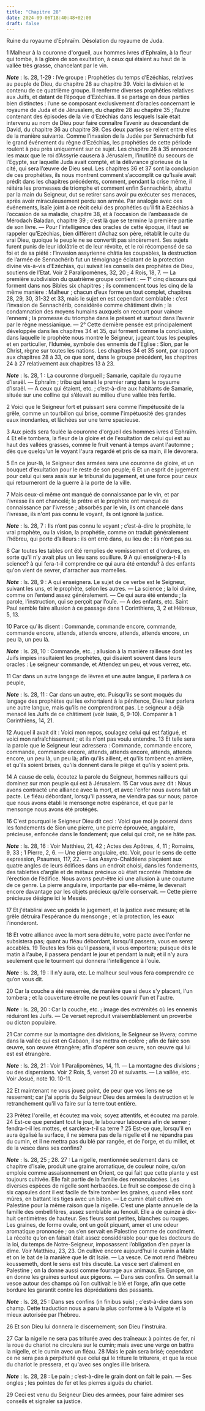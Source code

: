 ```yaml
---
title: "Chapitre 28"
date: 2024-09-06T18:40:48+02:00
draft: false
---
```



Ruine du royaume d’Ephraïm.
Désolation du royaume de Juda.


1 Malheur à la couronne d'orgueil, aux hommes ivres d'Ephraïm, à la fleur qui tombe, à la gloire de son exultation, à ceux qui étaient au haut de la vallée très grasse, chancelant par le vin.

***Note*** :  Is. 28, 1-29 : IVe groupe : Prophéties du temps d’Ezéchias, relatives au peuple de Dieu, du chapitre 28 au chapitre 39. Voici la division et le contenu de ce quatrième groupe. Il renferme diverses prophéties relatives aux Juifs, et datant de l’époque d’Ezéchias. Il se partage en deux parties bien distinctes : l’une se composant exclusivement d’oracles concernant le royaume de Juda et de Jérusalem, du chapitre 28 au chapitre 35 ; l’autre contenant des épisodes de la vie d’Ezéchias dans lesquels Isaïe était intervenu au nom de Dieu pour faire connaître l’avenir au descendant de David, du chapitre 36 au chapitre 39. Ces deux parties se relient entre elles de la manière suivante. Comme l’invasion de la Judée par Sennachérib fut le grand événement du règne d’Ezéchias, les prophéties de cette période roulent à peu près uniquement sur ce sujet. Les chapitre 28 à 35 annoncent les maux que le roi d’Assyrie causera à Jérusalem, l’inutilité du secours de l’Egypte, sur laquelle Juda avait compté, et la délivrance
glorieuse de la cité, qui sera l’œuvre de Dieu seul. Les chapitres 36 et 37 sont la conclusion de ces prophéties, ils nous montrent comment s’accomplit ce qu’Isaïe avait prédit dans les chapitres précédents, comment, pendant la crise même, il réitéra les promesses de triomphe et comment enfin Sennachérib, abattu par la main du Seigneur, dut se retirer sans avoir pu exécuter ses menaces, après avoir miraculeusement perdu son armée. Par analogie avec ces événements, Isaïe joint à ce récit celui des prophéties qu’il fit à Ezéchias à l’occasion de sa maladie, chapitre 38, et à l’occasion de l’ambassade de Mérodach Baladan, chapitre 39 ; c’est là que se termine la première partie de son livre. ― Pour l’intelligence des oracles de cette époque, il faut se rappeler qu’Ezéchias, bien différent d’Achaz son père, rétablit le culte du vrai Dieu, quoique le peuple ne se convertit pas sincèrement. Ses sujets furent punis de leur idolâtrie et de leur révolte, et le roi récompensé de sa foi et de sa piété : l’invasion
assyrienne châtia les coupables, la destruction de l’armée de Sennachérib fut un témoignage éclatant de la protection divine vis-à-vis d’Ezéchias, qui suivait les conseils des prophètes de Dieu, soutiens de l’Etat. Voir 2 Paralipomènes, 32, 20 ; 4 Rois, 18, 7. ― La première subdivision du quatrième groupe contient : ― 1° cinq discours qui forment dans nos Bibles six chapitres ; ils commencent tous les cinq de la même manière : Malheur ; chacun d’eux forme un tout complet, chapitres 28, 29, 30, 31-32 et 33, mais le sujet en est cependant semblable : c’est l’invasion de Sennachérib, considérée comme châtiment divin ; la condamnation des moyens humains auxquels on recourt pour vaincre l’ennemi ; la promesse du triomphe dans le présent et surtout dans l’avenir par le règne messianique. ― 2° Cette dernière pensée est principalement développée dans les chapitres 34 et 35, qui forment comme la conclusion, dans laquelle le prophète nous montre le Seigneur, jugeant tous les peuples et en particulier, l’Idumée,
symbole des ennemis de l’Eglise : Sion, par le Christ, règne sur toutes les nations. Les chapitres 34 et 35 sont, par rapport aux chapitres 28 à 33, ce que sont, dans le groupe précédent, les chapitres 24 à 27 relativement aux chapitres 13 à 23.

***Note*** :  Is. 28, 1 : La couronne d’orgueil ; Samarie, capitale du royaume d’Israël. ― Ephraïm ; tribu qui tenait le premier rang dans le royaume d’Israël. ― A ceux qui étaient, etc. ; c’est-à-dire aux habitants de Samarie, située sur une colline qui s’élevait au milieu d’une vallée très fertile.

2 Voici que le Seigneur fort et puissant sera comme l'impétuosité de la grêle, comme un tourbillon qui brise, comme l'impétuosité des grandes eaux inondantes, et lâchées sur une terre spacieuse.


3 Aux pieds sera foulée la couronne d'orgueil des hommes ivres d'Ephraïm. 4 Et elle tombera, la fleur de la gloire et de l'exultation de celui qui est au haut des vallées grasses, comme le fruit venant à temps avant l'automne ; dès que quelqu'un le voyant l'aura regardé et pris de sa main, il le dévorera.


5 En ce jour-là, le Seigneur des armées sera une couronne de gloire, et un bouquet d'exultation pour le reste de son peuple; 6 Et un esprit de jugement pour celui qui sera assis sur le tribunal du jugement, et une force pour ceux qui retourneront de la guerre à la porte de la ville.


7 Mais ceux-ci même ont manqué de connaissance par le vin, et par l'ivresse ils ont chancelé; le prêtre et le prophète ont manqué de connaissance par l'ivresse ; absorbés par le vin, ils ont chancelé dans l'ivresse, ils n'ont pas connu le voyant, ils ont ignoré la justice.

***Note*** :  Is. 28, 7 : Ils n’ont pas connu le voyant ; c’est-à-dire le prophète, le vrai prophète, ou la vision, la prophétie, comme on traduit généralement l’hébreu, qui porte d’ailleurs : ils ont erré dans, au lieu de : ils n’ont pas su.

8 Car toutes les tables ont été remplies de vomissement et d'ordures, en sorte qu'il n'y avait plus un lieu sans souillure. 9 A qui enseignera-t-il la science? à qui fera-t-il comprendre ce qui aura été entendu? à des enfants qu'on vient de sevrer, d'arracher aux mamelles.

***Note*** :  Is. 28, 9 : A qui enseignera. Le sujet de ce verbe est le Seigneur, suivant les uns, et le prophète, selon les autres. ― La science ; la loi divine, comme on l’entend assez généralement. ― Ce qui aura été entendu ; la parole, l’instruction, qui se perçoit par l’ouïe. ― A des enfants, etc. Saint Paul semble faire allusion à ce passage dans 1 Corinthiens, 3, 2 et Hébreux, 5, 13.

10 Parce qu'ils disent : Commande, commande encore, commande, commande encore, attends, attends encore, attends, attends encore, un peu là, un peu là.

***Note*** :  Is. 28, 10 : Commande, etc. ; allusion à la manière railleuse dont les Juifs impies insultaient les prophètes, qui disaient souvent dans leurs oracles : Le seigneur commande, et Attendez un peu, et vous verrez, etc.


11 Car dans un autre langage de lèvres et une autre langue, il parlera à ce peuple,

***Note*** :  Is. 28, 11 : Car dans un autre, etc. Puisqu’ils se sont moqués du langage des prophètes qui les exhortaient à la pénitence, Dieu leur parlera une autre langue, mais qu’ils ne comprendront pas. Le seigneur a déjà menacé les Juifs de ce châtiment (voir Isaïe, 6, 9-10). Comparer à 1 Corinthiens, 14, 21.

12 Auquel il avait dit : Voici mon repos, soulagez celui qui est fatigué, et voici mon rafraîchissement ; et ils n'ont pas voulu entendre. 13 Et telle sera la parole que le Seigneur leur adressera : Commande, commande encore, commande, commande encore, attends, attends encore, attends, attends encore, un peu là, un peu là; afin qu'ils aillent, et qu'ils tombent en arrière, et qu'ils soient brisés, qu'ils donnent dans le piège et qu'ils y soient pris.


14 A cause de cela, écoutez la parole du Seigneur, hommes railleurs qui dominez sur mon peuple qui est à Jérusalem. 15 Car vous avez dit : Nous avons contracté une alliance avec la mort, et avec l'enfer nous avons fait un pacte. Le fléau débordant, lorsqu'il passera, ne viendra pas sur nous; parce que nous avons établi le mensonge notre espérance, et que par le mensonge nous avons été protégés.


16 C'est pourquoi le Seigneur Dieu dit ceci : Voici que moi je poserai dans les fondements de Sion une pierre, une pierre éprouvée, angulaire, précieuse, enfoncée dans le fondement; que celui qui croit, ne se hâte pas.

***Note*** :  Is. 28, 16 : Voir Matthieu, 21, 42 ; Actes des Apôtres, 4, 11 ; Romains, 9, 33 ; 1 Pierre, 2, 6. ― Une pierre angulaire, etc. Voir, pour le sens de cette expression, Psaumes, 117, 22. ― Les Assyro-Chaldéens plaçaient aux quatre angles de leurs édifices dans un endroit choisi, dans les fondements, des tablettes d’argile et de métaux précieux où était racontée l’histoire de l’érection de l’édifice. Nous avons peut-être ici une allusion à une coutume de ce genre. La pierre angulaire, importante par elle-même, le devenait encore davantage par les objets précieux qu’elle conservait. ― Cette pierre précieuse désigne ici le Messie.

17 Et j'établirai avec un poids le jugement, et la justice avec mesure; et la grêle détruira l'espérance du mensonge ; et la protection, les eaux l'inonderont.


18 Et votre alliance avec la mort sera détruite, votre pacte avec l'enfer ne subsistera pas; quant au fléau débordant, lorsqu'il passera, vous en serez accablés. 19 Toutes les fois qu'il passera, il vous emportera; puisque dès le matin à l'aube, il passera pendant le jour et pendant la nuit; et il n'y aura seulement que le tourment qui donnera l'intelligence à l'ouïe.

***Note*** :  Is. 28, 19 : Il n’y aura, etc. Le malheur seul vous fera comprendre ce qu’on vous dit.

20 Car la couche a été resserrée, de manière que si deux s'y placent, l'un tombera ; et la couverture étroite ne peut les couvrir l'un et l'autre.

***Note*** :  Is. 28, 20 : Car la couche, etc. ; image des extrémités où les ennemis réduiront les Juifs. ― Ce verset reproduit vraisemblablement un proverbe ou dicton populaire.


21 Car comme sur la montagne des divisions, le Seigneur se lèvera; comme dans la vallée qui est en Gabaon, il se mettra en colère ; afin de faire son œuvre, son œuvre étrangère; afin d'opérer son œuvre, son œuvre qui lui est est étrangère.

***Note*** :  Is. 28, 21 : Voir 1 Paralipomènes, 14, 11. ― La montagne des divisions ; ou des dispersions. Voir 2 Rois, 5, verset 20 et suivants. ― La vallée, etc. Voir Josué, note 10. 10-11.

22 Et maintenant ne vous jouez point, de peur que vos liens ne se resserrent; car j'ai appris du Seigneur Dieu des armées la destruction et le retranchement qu'il va faire sur la terre tout entière.


23 Prêtez l'oreille, et écoutez ma voix; soyez attentifs, et écoutez ma parole. 24 Est-ce que pendant tout le jour, le laboureur labourera afin de semer ; fendra-t-il les mottes, et sarclera-t-il sa terre ? 25 Est-ce que, lorsqu'il en aura égalisé la surface, il ne sèmera pas de la nigelle et il ne répandra pas du cumin, et il ne mettra pas du blé par rangée, et de l'orge, et du millet, et de la vesce dans ses confins?

***Note*** :  Is. 28, 25 ; 28. 27 : La nigelle, mentionnée seulement dans ce chapitre d’Isaïe, produit une graine aromatique, de couleur noire, qu’on emploie comme assaisonnement en Orient, ce qui fait que cette plante y est toujours cultivée. Elle fait partie de la famille des renonculacées. Les diverses espèces de nigelle sont herbacées. Le fruit se compose de cinq à six capsules dont il est facile de faire tomber les graines, quand elles sont mûres, en battant les tiges avec un bâton. ― Le cumin était cultivé en Palestine pour la même raison que la nigelle. C’est une plante annuelle de la famille des ombellifères, assez semblable au fenouil. Elle a de quinze à dix-huit centimètres de hauteur. Ses fleurs sont petites, blanches ou rouges. Les graines, de forme ovale, ont un goût piquant, amer et une odeur aromatique prononcée ; on s’en servait en Palestine comme de condiment. La récolte qu’on en faisait était assez considérable pour que les docteurs de la loi, du temps de Notre-Seigneur, imposassent l’obligation d’en
payer la dîme. Voir Matthieu, 23, 23. On cultive encore aujourd’hui le cumin à Malte et on le bat de la manière que le dit Isaïe. ― La vesce. Ce mot rend l’hébreu koussemeth, dont le sens est très discuté. La vesce sert d’aliment en Palestine ; on la donne aussi comme fourrage aux animaux. En Europe, on en donne les graines surtout aux pigeons. ― Dans ses confins. On semait la vesce autour des champs où l’on cultivait le blé et l’orge, afin que cette bordure les garantit contre les déprédations des passants.

***Note*** :  Is. 28, 25 : Dans ses confins (in finibus suis) ; c’est-à-dire dans son champ. Cette traduction nous a paru la plus conforme à la Vulgate et la mieux autorisée par l’hébreu.

26 Et son Dieu lui donnera le discernement; son Dieu l'instruira.


27 Car la nigelle ne sera pas triturée avec des traîneaux à pointes de fer, ni la roue du chariot ne circulera sur le cumin; mais avec une verge on battra la nigelle, et le cumin avec un fléau. 28 Mais le pain sera brisé; cependant ce ne sera pas à perpétuité que celui qui le triture le triturera, et que la roue du chariot le pressera, et qu'avec ses ongles il le brisera.

***Note*** :  Is. 28, 28 : Le pain ; c’est-à-dire le grain dont on fait le pain. ― Ses ongles ; les pointes de fer et les pierres aiguës du chariot.

29 Ceci est venu du Seigneur Dieu des armées, pour faire admirer ses conseils et signaler sa justice.

